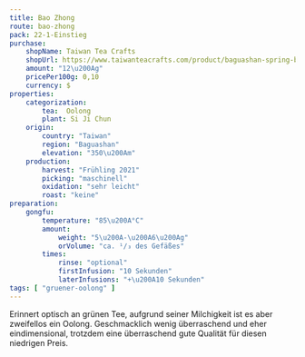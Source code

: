 ```yaml
---
title: Bao Zhong
route: bao-zhong
pack: 22-1-Einstieg
purchase:
    shopName: Taiwan Tea Crafts
    shopUrl: https://www.taiwanteacrafts.com/product/baguashan-spring-bao-zhong-tea/
    amount: "12\u200Ag"
    pricePer100g: 0,10
    currency: $
properties:
    categorization:
        tea:  Oolong
        plant: Si Ji Chun
    origin: 
        country: "Taiwan"
        region: "Baguashan"
        elevation: "350\u200Am"
    production:
        harvest: "Frühling 2021"
        picking: "maschinell"
        oxidation: "sehr leicht"
        roast: "keine"
preparation:
    gongfu:
        temperature: "85\u200A°C"
        amount:
            weight: "5\u200A-\u200A6\u200Ag"
            orVolume: "ca. ¹/₃ des Gefäßes"
        times:
            rinse: "optional"
            firstInfusion: "10 Sekunden"
            laterInfusions: "+\u200A10 Sekunden"
tags: [ "gruener-oolong" ]
---
```

Erinnert optisch an grünen Tee, aufgrund seiner Milchigkeit ist es aber zweifellos ein Oolong. Geschmacklich wenig überraschend und eher eindimensional, trotzdem eine überraschend gute Qualität für diesen niedrigen Preis.